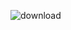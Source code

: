 

















![download](https://github.com/user-attachments/assets/06fd95a7-3047-41ac-9c6f-1a9cbf3f710c)


